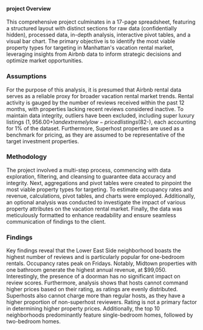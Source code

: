 <h4>project Overview</h4>

This comprehensive project culminates in a 17-page spreadsheet, featuring a structured layout with distinct sections for raw data (confidentially hidden), processed data, in-depth analysis, interactive pivot tables, and a visual bar chart. The primary objective is to identify the most viable property types for targeting in Manhattan's vacation rental market, leveraging insights from Airbnb data to inform strategic decisions and optimize market opportunities.

<h3>Assumptions</h3>

For the purpose of this analysis, it is presumed that Airbnb rental data serves as a reliable proxy for broader vacation rental market trends. Rental activity is gauged by the number of reviews received within the past 12 months, with properties lacking recent reviews considered inactive. To maintain data integrity, outliers have been excluded, including super luxury listings ($1,956.00+) and extremely low-priced listings ($82-), each accounting for 1% of the dataset. Furthermore, Superhost properties are used as a benchmark for pricing, as they are assumed to be representative of the target investment properties.

<h3>Methodology</h3>

The project involved a multi-step process, commencing with data exploration, filtering, and cleansing to guarantee data accuracy and integrity. Next, aggregations and pivot tables were created to pinpoint the most viable property types for targeting. To estimate occupancy rates and revenue, calculations, pivot tables, and charts were employed. Additionally, an optional analysis was conducted to investigate the impact of various property attributes on the vacation rental market. Finally, the data was meticulously formatted to enhance readability and ensure seamless communication of findings to the client.

<h3>Findings</h3>

Key findings reveal that the Lower East Side neighborhood boasts the highest number of reviews and is particularly popular for one-bedroom rentals. Occupancy rates peak on Fridays. Notably, Midtown properties with one bathroom generate the highest annual revenue, at $99,050. Interestingly, the presence of a doorman has no significant impact on review scores. Furthermore, analysis shows that hosts cannot command higher prices based on their rating, as ratings are evenly distributed. Superhosts also cannot charge more than regular hosts, as they have a higher proportion of non-superhost reviewers. Rating is not a primary factor in determining higher property prices. Additionally, the top 10 neighborhoods predominantly feature single-bedroom homes, followed by two-bedroom homes.
